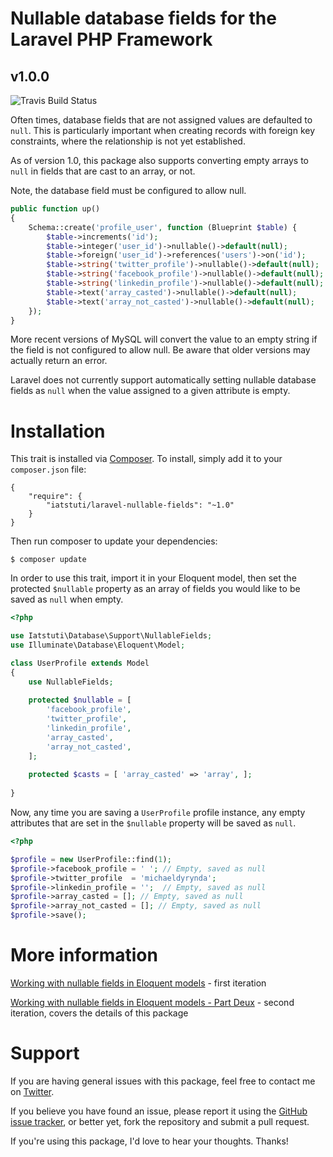 # Nullable database fields for the Laravel PHP Framework
## v1.0.0

![Travis Build Status](https://travis-ci.org/deringer/laravel-nullable-fields.svg?branch=master)

Often times, database fields that are not assigned values are defaulted to `null`. This is particularly important when creating records with foreign key constraints, where the relationship is not yet established.

As of version 1.0, this package also supports converting empty arrays to `null` in fields that are cast to an array, or not.

Note, the database field must be configured to allow null.

```php
public function up()
{
    Schema::create('profile_user', function (Blueprint $table) {
        $table->increments('id');
        $table->integer('user_id')->nullable()->default(null);
        $table->foreign('user_id')->references('users')->on('id'); 
        $table->string('twitter_profile')->nullable()->default(null);
        $table->string('facebook_profile')->nullable()->default(null);
        $table->string('linkedin_profile')->nullable()->default(null);
        $table->text('array_casted')->nullable()->default(null);
        $table->text('array_not_casted')->nullable()->default(null);
    });
}
```
    

More recent versions of MySQL will convert the value to an empty string if the field is not configured to allow null. Be aware that older versions may actually return an error.

Laravel does not currently support automatically setting nullable database fields as `null` when the value assigned to a given attribute is empty.

# Installation

This trait is installed via [Composer](http://getcomposer.org/). To install, simply add it to your `composer.json` file:

```
{
	"require": {
		"iatstuti/laravel-nullable-fields": "~1.0"
	}
}
```

Then run composer to update your dependencies:

```
$ composer update
```

In order to use this trait, import it in your Eloquent model, then set the protected `$nullable` property as an array of fields you would like to be saved as `null` when empty.

```php
<?php

use Iatstuti\Database\Support\NullableFields;
use Illuminate\Database\Eloquent\Model;

class UserProfile extends Model
{
	use NullableFields;
	
	protected $nullable = [
		'facebook_profile',
		'twitter_profile',
		'linkedin_profile',
		'array_casted',
		'array_not_casted',
	];
	
	protected $casts = [ 'array_casted' => 'array', ];
	
}
```

Now, any time you are saving a `UserProfile` profile instance, any empty attributes that are set in the `$nullable` property will be saved as `null`.

```php
<?php

$profile = new UserProfile::find(1);
$profile->facebook_profile = ' '; // Empty, saved as null
$profile->twitter_profile  = 'michaeldyrynda';
$profile->linkedin_profile = '';  // Empty, saved as null
$profile->array_casted = []; // Empty, saved as null
$profile->array_not_casted = []; // Empty, saved as null
$profile->save();
```

# More information

[Working with nullable fields in Eloquent models](https://iatstuti.net/blog/working-with-nullable-fields-in-eloquent-models) - first iteration

[Working with nullable fields in Eloquent models - Part Deux](https://iatstuti.net/blog/working-with-nullable-field-in-eloquent-models-part-deux) - second iteration, covers the details of this package

# Support

If you are having general issues with this package, feel free to contact me on [Twitter](https://twitter.com/michaeldyrynda).

If you believe you have found an issue, please report it using the [GitHub issue tracker](https://github.com/deringer/laravel-nullable-fields/issues), or better yet, fork the repository and submit a pull request.

If you're using this package, I'd love to hear your thoughts. Thanks!
